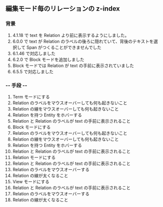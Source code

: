 ## 編集モード毎のリレーションの z-index

### 背景

1.  4.1.18 で text を Relation より前に表示するようにしました。
2.  6.0.0 で text が Relation のラベルの後ろに隠れていて、背後のテキストを選択して Span がつくることができませんでした
3.  6.1.46 で対応しました
4.  6.2.0 で Block モードを追加しました
5.  Block モードでは Relation が text の手前に表示されていました
6.  6.5.5 で対応しました

### -- 手段 --

1.  Term モードにする
2.  Relation のラベルをマウスオーバーしても何も起きないこと
3.  Relation の線をマウスオーバーしても何も起きないこと
4.  Relation を持つ Entity をホバーする
5.  Relation と Relation のラベルが text の手前に表示されること
6.  Block モードにする
7.  Relation のラベルをマウスオーバーしても何も起きないこと
8.  Relation の線をマウスオーバーしても何も起きないこと
9.  Relation を持つ Entity をホバーする
10. Relation と Relation のラベルが text の手前に表示されること
11. Relation モードにする
12. Relation と Relation のラベルが text の手前に表示されること
13. Relation のラベルをマウスオーバーする
14. Relation の線が太くなること
15. View モードにする
16. Relation と Relation のラベルが text の手前に表示されること
17. Relation のラベルをマウスオーバーする
18. Relation の線が太くなること
